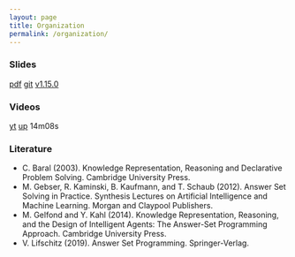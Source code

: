 ```yaml
---
layout: page
title: Organization
permalink: /organization/
---
```


### Slides

  [pdf](https://github.com/potassco-asp-course/course/releases/download/v1.15.0/organization22.pdf)
  [git](https://github.com/potassco-asp-course/organization)
  [v1.15.0](https://github.com/potassco-asp-course/course/releases/tag/v1.15.0)

### Videos

  [yt](https://youtu.be/fUClBdNpyuA)
  [up](https://mediaup.uni-potsdam.de/Play/22965)
  14m08s

### Literature

  * C. Baral (2003).
    Knowledge Representation, Reasoning and Declarative Problem Solving.
	Cambridge University Press.
  * M. Gebser, R. Kaminski, B. Kaufmann, and T. Schaub (2012).
	Answer Set Solving in Practice.
	Synthesis Lectures on Artificial Intelligence and Machine Learning. Morgan and Claypool Publishers.
  * M. Gelfond and Y. Kahl (2014).
	Knowledge Representation, Reasoning, and the Design of Intelligent Agents: The Answer-Set Programming Approach.
	Cambridge University Press.
  * V. Lifschitz (2019).
	Answer Set Programming.
	Springer-Verlag.
